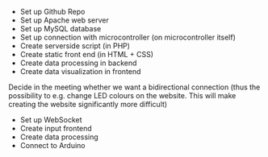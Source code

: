 * Set up Github Repo
* Set up Apache web server
* Set up MySQL database
* Set up connection with microcontroller (on microcontroller itself)
* Create serverside script (in PHP)
* Create static front end (in HTML + CSS)
* Create data processing in backend
* Create data visualization in frontend

Decide in the meeting whether we want a bidirectional connection (thus the possibility to e.g. change LED colours on the website. This will make creating the website significantly more difficult)
* Set up WebSocket
* Create input frontend
* Create data processing
* Connect to Arduino